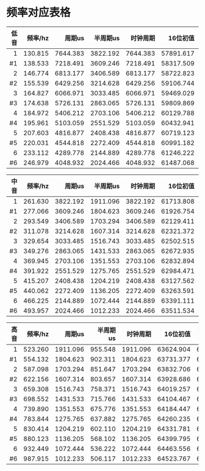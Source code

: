 # 频率对应表格

|低音|频率/hz|周期us|半周期us|时钟周期|16位初值|四舍五入|16进制|
|------:|------:|------:|------:|------:|------:|------:|------:|
|1|130.815|7644.383|3822.192|7644.383|57891.617|57892|E224|
|#1|138.533|7218.491|3609.246|7218.491|58317.509|58318|E3CE|
|2|146.774|6813.177|3406.589|6813.177|58722.823|58723|E563|
|#2|155.539|6429.256|3214.628|6429.256|59106.744|59107|E6E3|
|3|164.827|6066.971|3033.485|6066.971|59469.029|59469|E84D|
|#3|174.638|5726.131|2863.065|5726.131|59809.869|59810|E9A2|
|4|184.972|5406.212|2703.106|5406.212|60129.788|60130|EAE2|
|#4|195.961|5103.059|2551.529|5103.059|60432.941|60433|EC11|
|5|207.603|4816.877|2408.438|4816.877|60719.123|60719|ED2F|
|#5|220.031|4544.818|2272.409|4544.818|60991.182|60991|EE3F|
|6|233.112|4289.778|2144.889|4289.778|61246.222|61246|EF3E|
|#6|246.979|4048.932|2024.466|4048.932|61487.068|61487|F02F|


|中音|频率/hz|周期us|半周期us|时钟周期|16位初值|四舍五入|16进制|
|------:|------:|------:|------:|------:|------:|------:|------:|
|1|261.630|3822.192|1911.096|3822.192|61713.808|61714|F112|
|#1|277.066|3609.246|1804.623|3609.246|61926.754|61927|F1E7|
|2|293.549|3406.589|1703.294|3406.589|62129.411|62129|F2B1|
|#2|311.078|3214.628|1607.314|3214.628|62321.372|62321|F371|
|3|329.654|3033.485|1516.743|3033.485|62502.515|62503|F427|
|#3|349.276|2863.065|1431.533|2863.065|62672.935|62673|F4D1|
|4|369.945|2703.106|1351.553|2703.106|62832.894|62833|F571|
|#4|391.922|2551.529|1275.765|2551.529|62984.471|62984|F608|
|5|415.207|2408.438|1204.219|2408.438|63127.562|63128|F698|
|#5|440.062|2272.409|1136.205|2272.409|63263.591|63264|F720|
|6|466.225|2144.889|1072.444|2144.889|63391.111|63391|F79F|
|#6|493.957|2024.466|1012.233|2024.466|63511.534|63512|F818|


|高音|频率/hz|周期us|半周期us|时钟周期|16位初值|四舍五入|16进制|
|------:|------:|------:|------:|------:|------:|------:|------:|
|1|523.260|1911.096|955.548|1911.096|63624.904|63625|F889|
|#1|554.132|1804.623|902.311|1804.623|63731.377|63731|F8F3|
|2|587.098|1703.294|851.647|1703.294|63832.706|63833|F959|
|#2|622.156|1607.314|803.657|1607.314|63928.686|63929|F9B9|
|3|659.308|1516.743|758.371|1516.743|64019.257|64019|FA13|
|#3|698.552|1431.533|715.766|1431.533|64104.467|64104|FA68|
|4|739.890|1351.553|675.776|1351.553|64184.447|64184|FAB8|
|#4|783.844|1275.765|637.882|1275.765|64260.235|64260|FB04|
|5|830.414|1204.219|602.110|1204.219|64331.781|64332|FB4C|
|#5|880.123|1136.205|568.102|1136.205|64399.795|64400|FB90|
|6|932.449|1072.444|536.222|1072.444|64463.556|64464|FBD0|
|#6|987.915|1012.233|506.117|1012.233|64523.767|64524|FC0C|
